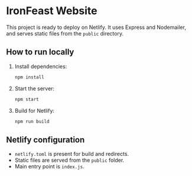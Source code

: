 # IronFeast Website

This project is ready to deploy on Netlify. It uses Express and Nodemailer, and serves static files from the `public` directory.

## How to run locally

1. Install dependencies:
   ```sh
   npm install
   ```
2. Start the server:
   ```sh
   npm start
   ```
3. Build for Netlify:
   ```sh
   npm run build
   ```

## Netlify configuration
- `netlify.toml` is present for build and redirects.
- Static files are served from the `public` folder.
- Main entry point is `index.js`.
